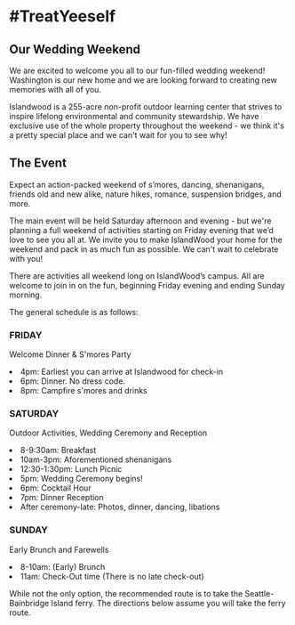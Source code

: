 # #TreatYeeself



## Our Wedding Weekend
We are excited to welcome you all to our fun-filled wedding weekend! Washington is our new home and we are looking forward to creating new memories with all of you.

Islandwood is a 255-acre non-profit outdoor learning center that strives to inspire lifelong environmental and community stewardship. We have exclusive use of the whole property throughout the weekend - we think it's a pretty special place and we can't wait for you to see why!

## The Event
Expect an action-packed weekend of s’mores, dancing, shenanigans, friends old and new alike, nature hikes, romance, suspension bridges, and more.

The main event will be held Saturday afternoon and evening - but we're planning a full weekend of activities starting on Friday evening that we’d love to see you all at. We invite you to make IslandWood your home for the weekend and pack in as much fun as possible. We can't wait to celebrate with you!

There are activities all weekend long on IslandWood’s campus. All are welcome to join in on the fun, beginning Friday evening and ending Sunday morning.

The general schedule is as follows:

### FRIDAY
Welcome Dinner & S'mores Party
  <li>4pm: Earliest you can arrive at Islandwood for check-in </li>
  <li>6pm: Dinner. No dress code.</li>
  <li>8pm: Campfire s'mores and drinks</li>

### SATURDAY
Outdoor Activities, Wedding Ceremony and Reception
<li>8-9:30am: Breakfast<li>
10am-3pm: Aforementioned shenanigans</li>
  <li>12:30-1:30pm: Lunch Picnic</li>
  <li>5pm: Wedding Ceremony begins! </li>
  <li>6pm: Cocktail Hour</li>
  <li>7pm: Dinner Reception</li>
  <li>After ceremony-late: Photos, dinner, dancing, libations</li>

### SUNDAY
Early Brunch and Farewells
  <li>8-10am: (Early) Brunch </li>
  <li>11am: Check-Out time (There is no late check-out)</li>

While not the only option, the recommended route is to take the Seattle-Bainbridge Island ferry. The directions below assume you will take the ferry route.
